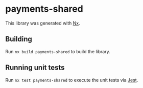 # payments-shared

This library was generated with [Nx](https://nx.dev).

## Building

Run `nx build payments-shared` to build the library.

## Running unit tests

Run `nx test payments-shared` to execute the unit tests via [Jest](https://jestjs.io).
